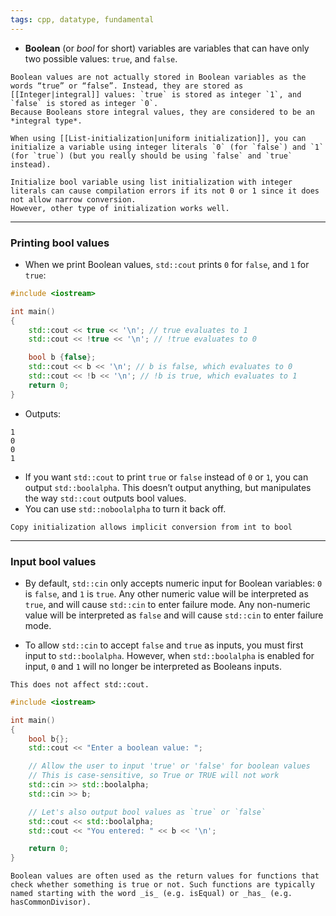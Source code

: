 ```yaml
---
tags: cpp, datatype, fundamental
---
```


- **Boolean** (or *bool* for short) variables are variables that can have only two possible values: `true`, and `false`.
  
```ad-note
Boolean values are not actually stored in Boolean variables as the words “true” or “false”. Instead, they are stored as [[Integer|integral]] values: `true` is stored as integer `1`, and `false` is stored as integer `0`.
Because Booleans store integral values, they are considered to be an *integral type*.
```

```ad-tip
When using [[List-initialization|uniform initialization]], you can initialize a variable using integer literals `0` (for `false`) and `1` (for `true`) (but you really should be using `false` and `true` instead).
```

```ad-warning
Initialize bool variable using list initialization with integer literals can cause compilation errors if its not 0 or 1 since it does not allow narrow conversion.
However, other type of initialization works well.
```

---

### Printing bool values

- When we print Boolean values, `std::cout` prints `0` for `false`, and `1` for `true`:

```cpp
#include <iostream>

int main()
{
    std::cout << true << '\n'; // true evaluates to 1
    std::cout << !true << '\n'; // !true evaluates to 0

    bool b {false};
    std::cout << b << '\n'; // b is false, which evaluates to 0
    std::cout << !b << '\n'; // !b is true, which evaluates to 1
    return 0;
}
```

- Outputs:

```
1
0
0
1
```

- If you want `std::cout` to print `true` or `false` instead of `0` or `1`, you can output `std::boolalpha`. This doesn’t output anything, but manipulates the way `std::cout` outputs bool values.
- You can use `std::noboolalpha` to turn it back off.

```ad-note
Copy initialization allows implicit conversion from int to bool
```

---

### Input bool values
- By default, `std::cin` only accepts numeric input for Boolean variables: `0` is `false`, and `1` is `true`. Any other numeric value will be interpreted as `true`, and will cause `std::cin` to enter failure mode. Any non-numeric value will be interpreted as `false` and will cause `std::cin` to enter failure mode.

- To allow `std::cin` to accept `false` and `true` as inputs, you must first input to `std::boolalpha`. However, when `std::boolalpha` is enabled for input, `0` and `1` will no longer be interpreted as Booleans inputs.

```ad-note
This does not affect std::cout.
```

```cpp
#include <iostream>

int main()
{
	bool b{};
	std::cout << "Enter a boolean value: ";

	// Allow the user to input 'true' or 'false' for boolean values
	// This is case-sensitive, so True or TRUE will not work
	std::cin >> std::boolalpha;
	std::cin >> b;

	// Let's also output bool values as `true` or `false`
	std::cout << std::boolalpha;
	std::cout << "You entered: " << b << '\n';

	return 0;
}
```

```ad-tip
Boolean values are often used as the return values for functions that check whether something is true or not. Such functions are typically named starting with the word _is_ (e.g. isEqual) or _has_ (e.g. hasCommonDivisor).
```